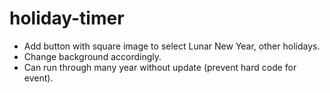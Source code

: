 # holiday-timer
- Add button with square image to select Lunar New Year, other holidays.
- Change background accordingly.
- Can run through many year without update (prevent hard code for event).